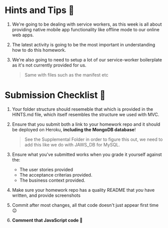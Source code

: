 # Hints and Tips :tada:

1. We're going to be dealing with service workers, as this week is all about providing native mobile app functionality like offline mode to our online web apps.

1. The latest activity is going to be the most important in understanding how to do this homework.

1. We're also going to need to setup a lot of our service-worker boilerplate as it's not currently provided for us.
   > Same with files such as the manifest etc

# Submission Checklist :rocket:

1. Your folder structure should resemeble that which is provided in the HINTS.md file, which itself resembles the structure we used with MVC.

1. Ensure that you submit both a link to your homework repo and it should be deployed on Heroku, **including the MongoDB database**!

   > See the Supplemental Folder in order to figure this out, we need to add this like we do with JAWS_DB for MySQL.

1. Ensure what you've submitted works when you grade it yourself against the:

   - The user stories provided
   - The acceptance criterias provided.
   - The business context provided.

1. Make sure your homework repo has a quality README that _you_ have written, and provide screenshots

1. Commit after most changes, all that code doesn't just appear first time :wink:

1. **Comment that JavaScript code :pray:**
